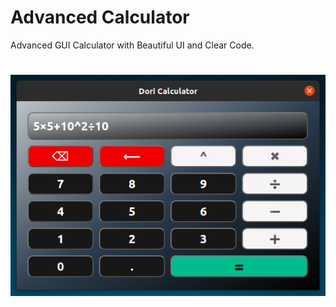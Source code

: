 # Advanced Calculator
Advanced GUI Calculator with Beautiful UI and Clear Code.


#

![demo](demo.png)
